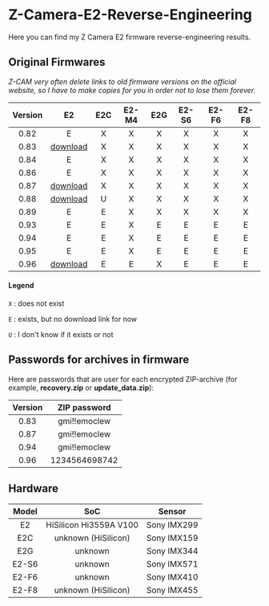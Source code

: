 # Z-Camera-E2-Reverse-Engineering
Here you can find my Z Camera E2 firmware reverse-engineering results.

## Original Firmwares

*Z-CAM very often delete links to old firmware versions on the official website, so I have to make copies for you in order not to lose them forever.*

| Version | E2 | E2C | E2-M4 | E2G | E2-S6 | E2-F6 | E2-F8 |
|:---:|:---:|:---:|:---:|:---:|:---:|:---:|:---:|
| 0.82 | E | X | X | X | X | X | X |
| 0.83 | [download](https://drive.google.com/file/d/1jJrGkIRqN6eE69jOVe1uhc4U9xCBTOPn) | X | X | X | X | X | X |
| 0.84 | E | X | X | X | X | X | X |
| 0.86 | E | X | X | X | X | X | X |
| 0.87 | [download](https://drive.google.com/file/d/1289_f3ajGz-suU9szCGJV_OVd_9r2uzm) | X | X | X | X | X | X |
| 0.88 | [download](https://drive.google.com/file/d/1HfqmnN68fDevtR8M-nH95Obtq-OF6o2E) | U | X | X | X | X | X |
| 0.89 | E | E | X | X | X | X | X |
| 0.93 | E | E | X | E | E | E | E |
| 0.94 | E | E | X | E | E | E | E |
| 0.95 | E | E | X | E | E | E | E |
| 0.96 | [download](https://drive.google.com/file/d/1DjjVKM5Oy5I5vOAyyXAKkuScftbOXqeZ) | E | E | X | E | E | E |

#### Legend

`X` : does not exist

`E` : exists, but no download link for now

`U` : I don't know if it exists or not


## Passwords for archives in firmware

Here are passwords that are user for each encrypted ZIP-archive (for example, **recovery.zip** or **update_data.zip**):

| Version | ZIP password |
|:---:|:---:|
| 0.83 | gmi!!emoclew |
| 0.87 | gmi!!emoclew |
| 0.94 | gmi!!emoclew |
| 0.96 | 1234564698742 |

## Hardware

| Model | SoC | Sensor |
|:---:|:---:|:---:|
| E2 | HiSilicon Hi3559A V100 | Sony IMX299 |
| E2C | unknown (HiSilicon) | Sony IMX159 |
| E2G | unknown | Sony IMX344 |
| E2-S6 | unknown | Sony IMX571 |
| E2-F6 | unknown | Sony IMX410 |
| E2-F8 | unknown (HiSilicon) | Sony IMX455 |
